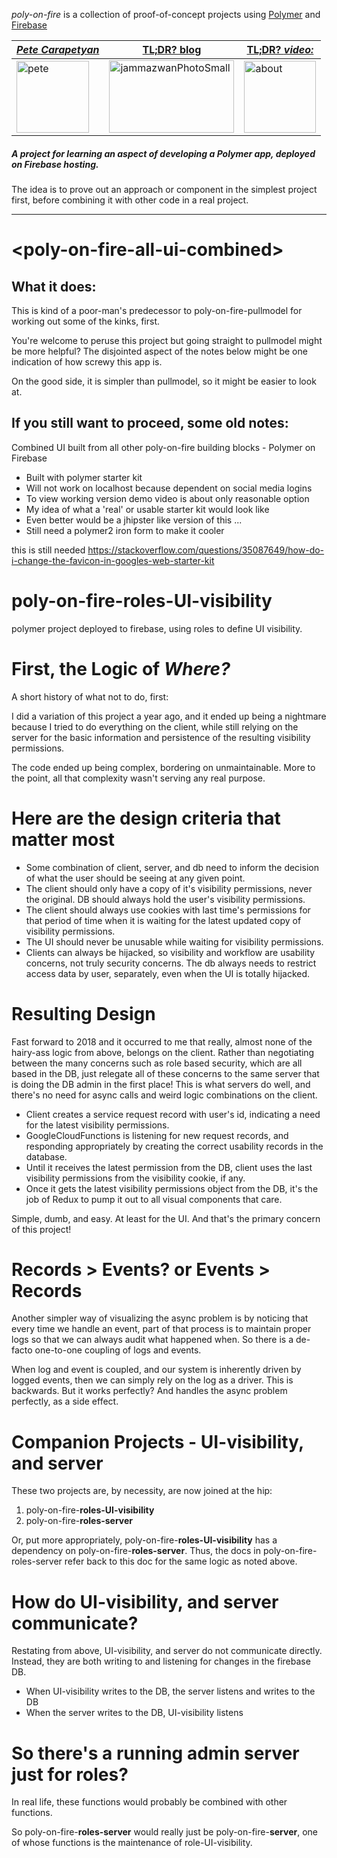 *poly-on-fire* is a collection of proof-of-concept projects using [Polymer](https://www.polymer-project.org/) and [Firebase](https://firebase.google.com/)

|[**_Pete Carapetyan_**](http://appwriter.com)|  [TL;DR? blog](https://betterologist.net/2018/04/poly-on-fire-polymer-on-firebase/) |[TL;DR? _video:_](https://youtu.be/P9DwkqqUxNs)|
| --- | --- | --- |
|<a href="http://appwriter.com"><img class="style-svg" src="https://betterologist.net/wp-content/uploads/2016/05/pete-300x297.jpg" alt="pete" width="116" height="115" /></a>|<a href="https://betterologist.net/2018/04/poly-on-fire-polymer-on-firebase/" ><img class="style-svg" src="http://docs.datafundamentals.com/txt.png" alt="jammazwanPhotoSmall" width="200" height="116" /></a>|<a href="https://youtu.be/P9DwkqqUxNs"><img class="style-svg" src="https://betterologist.net/wp-content/uploads/2016/05/jamzVid1.png" alt="about" width="115" height="115" /></a>|


##### A project for learning an aspect of developing a Polymer app, deployed on Firebase hosting.

The idea is to prove out an approach or component in the simplest project first, before combining it with other code in a real project.

----

# \<poly-on-fire-all-ui-combined\>

## What it does:

This is kind of a poor-man's predecessor to poly-on-fire-pullmodel for working out some of the kinks, first.

You're welcome to peruse this project but going straight to pullmodel might be more helpful? The disjointed aspect of
the notes below might be one indication of how screwy this app is.

On the good side, it is simpler than pullmodel, so it might be easier to look at.

## If you still want to proceed, some old notes:

Combined UI built from all other poly-on-fire building blocks - Polymer on Firebase

* Built with polymer starter kit
* Will not work on localhost because dependent on social media logins
* To view working version demo video is about only reasonable option
* My idea of what a 'real' or usable starter kit would look like
* Even better would be a jhipster like version of this ...
* Still need a polymer2 iron form to make it cooler

this is still needed
https://stackoverflow.com/questions/35087649/how-do-i-change-the-favicon-in-googles-web-starter-kit

# poly-on-fire-roles-UI-visibility
polymer project deployed to firebase, using roles to define UI visibility.

# First, the Logic of _Where?_

A short history of what not to do, first:

I did a variation of this project a year ago, and it ended up being a nightmare because I tried to do everything on the client, while still relying on the server for the basic information and persistence of the resulting visibility permissions.

The code ended up being complex, bordering on unmaintainable. More to the point, all that complexity wasn't serving any real purpose.

# Here are the design criteria that matter most

* Some combination of client, server, and db need to inform the decision of what the user should be seeing at any given point.
* The client should only have a copy of it's visibility permissions, never the original. DB should always hold the user's visibility permissions.
* The client should always use cookies with last time's permissions for that period of time when it is waiting for the latest updated copy of visibility permissions.
* The UI should never be unusable while waiting for visibility permissions.
* Clients can always be hijacked, so visibility and workflow are usability concerns, not truly security concerns. The db always needs to restrict access data by user, separately, even when the UI is totally hijacked.

# Resulting Design

Fast forward to 2018 and it occurred to me that really, almost none of the hairy-ass logic from above, belongs on the client. Rather than negotiating between the many concerns such as role based security, which are all based in the DB, just relegate all of these concerns to the same server that is doing the DB admin in the first place! This is what servers do well, and there's no need for async calls and weird logic combinations on the client.

* Client creates a service request record with user's id, indicating a need for the latest visibility permissions.
* GoogleCloudFunctions is listening for new request records, and responding appropriately by creating the correct usability records in the database.
* Until it receives the latest permission from the DB, client uses the last visibility permissions from the visibility cookie, if any.
* Once it gets the latest visibility permissions object from the DB, it's the job of Redux to pump it out to all visual components that care.

Simple, dumb, and easy. At least for the UI. And that's the primary concern of this project!

# Records > Events? or Events > Records

Another simpler way of visualizing the async problem is by noticing that every time we handle an event, part of that process is to maintain proper logs so that we can always audit what happened when. So there is a de-facto one-to-one coupling of logs and events.

When log and event is coupled, and our system is inherently driven by logged events, then we can simply rely on the log as a driver. This is backwards. But it works perfectly? And handles the async problem perfectly, as a side effect.

# Companion Projects - UI-visibility, and server

These two projects are, by necessity, are now joined at the hip:

1. poly-on-fire-**roles-UI-visibility**
1. poly-on-fire-**roles-server**

Or, put more appropriately, poly-on-fire-**roles-UI-visibility** has a dependency on poly-on-fire-**roles-server**. Thus, the docs in poly-on-fire-roles-server refer back to this doc for the same logic as noted above.

# How do UI-visibility, and server communicate?

Restating from above, UI-visibility, and server do not communicate directly. Instead, they are both writing to and listening for changes in the firebase DB.

* When UI-visibility writes to the DB, the server listens and writes to the DB
* When the server writes to the DB, UI-visibility listens

# So there's a running admin server just for roles?

In real life, these functions would probably be combined with other functions.

So poly-on-fire-**roles-server** would really just be poly-on-fire-**server**, one of whose functions is the maintenance of role-UI-visibility.

